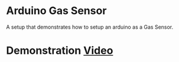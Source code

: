 # Arduino Gas Sensor

A setup that demonstrates how to setup an arduino as a Gas Sensor.

# Demonstration [Video](https://drive.google.com/file/d/1Tr3O8VGClvHv8MiQmHGVeAGEzyda12iy/view?usp=sharing)
